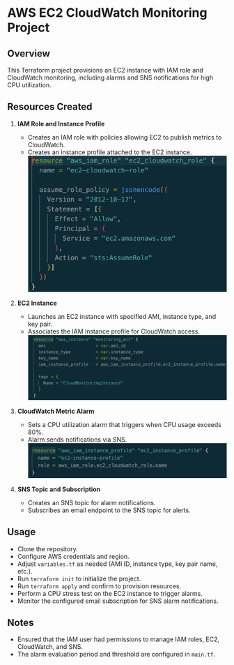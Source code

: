 # AWS EC2 CloudWatch Monitoring Project

## Overview

This Terraform project provisions an EC2 instance with IAM role and CloudWatch monitoring, including alarms and SNS notifications for high CPU utilization.

## Resources Created

1. **IAM Role and Instance Profile**
   - Creates an IAM role with policies allowing EC2 to publish metrics to CloudWatch.
   - Creates an instance profile attached to the EC2 instance.
![alttext](https://github.com/AtharvaGitProfile/aws-ec2-cloudwatch-monitoring/blob/912f5ba30dd5cc2a3fa915611924b8c9ee0037f1/IAM%20Role%20HCL.png)

2. **EC2 Instance**
   - Launches an EC2 instance with specified AMI, instance type, and key pair.
   - Associates the IAM instance profile for CloudWatch access.
![alttext](https://github.com/AtharvaGitProfile/aws-ec2-cloudwatch-monitoring/blob/2a9d9b6f5b7382ab4f079f879ca2e08720f44c47/instance.png)

3. **CloudWatch Metric Alarm**
   - Sets a CPU utilization alarm that triggers when CPU usage exceeds 80%.
   - Alarm sends notifications via SNS.
![alttext](https://github.com/AtharvaGitProfile/aws-ec2-cloudwatch-monitoring/blob/da3275d40c286b0a0f434a78d03b5f96465e3d5c/Instance%20Profile.png)


4. **SNS Topic and Subscription**
   - Creates an SNS topic for alarm notifications.
   - Subscribes an email endpoint to the SNS topic for alerts.

## Usage

- Clone the repository.
- Configure AWS credentials and region.
- Adjust `variables.tf` as needed (AMI ID, instance type, key pair name, etc.).
- Run `terraform init` to initialize the project.
- Run `terraform apply` and confirm to provision resources.
- Perform a CPU stress test on the EC2 instance to trigger alarms.
- Monitor the configured email subscription for SNS alarm notifications.

## Notes

- Ensured that the IAM user had permissions to manage IAM roles, EC2, CloudWatch, and SNS.
- The alarm evaluation period and threshold are configured in `main.tf`.
